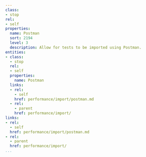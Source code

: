 ```yaml
---
class:
- stop
rel:
- self
properties:
  name: Postman
  sort: 2194
  level: 3
  description: Allow for tests to be imported using Postman.
entities:
- class:
  - stop
  rel:
  - self
  properties:
    name: Postman
  links:
  - rel:
    - self
    href: performance/import/postman.md
  - rel:
    - parent
    href: performance/import/
links:
- rel:
  - self
  href: performance/import/postman.md
- rel:
  - parent
  href: performance/import/
...
```

